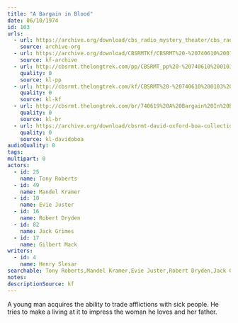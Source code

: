 ```yaml
---
title: "A Bargain in Blood"
date: 06/10/1974
id: 103
urls: 
  - url: https://archive.org/download/cbs_radio_mystery_theater/cbs_radio_mystery_theater-0101-0150.zip/cbs_radio_mystery_theater-0101-0150%2Fcbsrmt_0103_a_bargain_in_blood.mp3
    source: archive-org
  - url: https://archive.org/download/CBSRMTKf/CBSRMT%20-%20740610%200103%20A%20Bargain%20In%20Blood_kf.mp3
    source: kf-archive
  - url: http://cbsrmt.thelongtrek.com/pp/CBSRMT_pp%20-%20740610%200103%20A%20Bargain%20in%20Blood.mp3
    quality: 0
    source: kl-pp
  - url: http://cbsrmt.thelongtrek.com/kf/CBSRMT%20-%20740610%200103%20A%20Bargain%20In%20Blood_kf.mp3
    quality: 0
    source: kl-kf
  - url: http://cbsrmt.thelongtrek.com/br/740619%20A%20Bargain%20In%20Blood%20WOR.mp3
    quality: 0
    source: kl-br
  - url: https://archive.org/download/cbsrmt-david-oxford-boa-collection/CBSRMT-740610-0103-A-Bargain-in-Blood-(64-44)_kf-{BoA}.mp3
    quality: 0
    source: kl-davidoboa
audioQuality: 0
tags: 
multipart: 0
actors:  
  - id: 25
    name: Tony Roberts  
  - id: 49
    name: Mandel Kramer  
  - id: 10
    name: Evie Juster  
  - id: 16
    name: Robert Dryden  
  - id: 82
    name: Jack Grimes  
  - id: 17
    name: Gilbert Mack
writers:  
  - id: 4
    name: Henry Slesar
searchable: Tony Roberts,Mandel Kramer,Evie Juster,Robert Dryden,Jack Grimes,Gilbert Mack Henry Slesar
notes: 
descriptionSource: kf
---
```

A young man acquires the ability to trade afflictions with sick people. He tries to make a living at it to impress the woman he loves and her father.